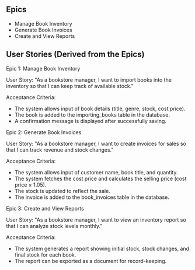 Epics
---
- Manage Book Inventory
- Generate Book Invoices
- Create and View Reports

User Stories (Derived from the Epics)
---
Epic 1: Manage Book Inventory

User Story: "As a bookstore manager, I want to import books into the inventory so that I can keep track of available stock."

Acceptance Criteria:
- The system allows input of book details (title, genre, stock, cost price).
- The book is added to the importing_books table in the database.
- A confirmation message is displayed after successfully saving.

Epic 2: Generate Book Invoices

User Story: "As a bookstore manager, I want to create invoices for sales so that I can track revenue and stock changes."

Acceptance Criteria:
- The system allows input of customer name, book title, and quantity.
- The system fetches the cost price and calculates the selling price (cost price × 1.05).
- The stock is updated to reflect the sale.
- The invoice is added to the book_invoices table in the database.

Epic 3: Create and View Reports

User Story: "As a bookstore manager, I want to view an inventory report so that I can analyze stock levels monthly."

Acceptance Criteria:
- The system generates a report showing initial stock, stock changes, and final stock for each book.
- The report can be exported as a document for record-keeping.
